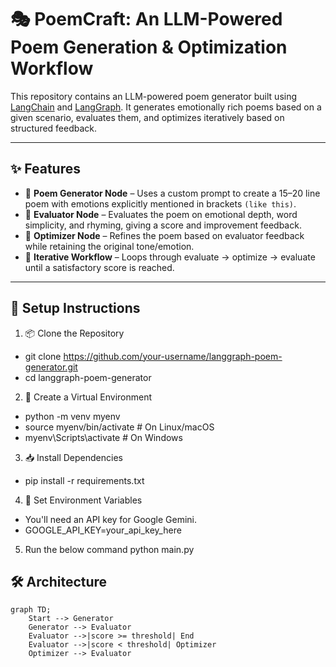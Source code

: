 # 🎭 PoemCraft: An LLM-Powered Poem Generation & Optimization Workflow

This repository contains an LLM-powered poem generator built using [LangChain](https://www.langchain.com/) and [LangGraph](https://www.langgraph.dev/). It generates emotionally rich poems based on a given scenario, evaluates them, and optimizes iteratively based on structured feedback.

---

## ✨ Features

- 🎨 **Poem Generator Node** – Uses a custom prompt to create a 15–20 line poem with emotions explicitly mentioned in brackets `(like this)`.
- 🧠 **Evaluator Node** – Evaluates the poem on emotional depth, word simplicity, and rhyming, giving a score and improvement feedback.
- 🔁 **Optimizer Node** – Refines the poem based on evaluator feedback while retaining the original tone/emotion.
- 🔄 **Iterative Workflow** – Loops through evaluate → optimize → evaluate until a satisfactory score is reached.

---

## 🚀 Setup Instructions
1. 📦 Clone the Repository
- git clone https://github.com/your-username/langgraph-poem-generator.git
- cd langgraph-poem-generator
2. 🐍 Create a Virtual Environment
- python -m venv myenv
- source myenv/bin/activate          # On Linux/macOS
- myenv\Scripts\activate             # On Windows
3. 📥 Install Dependencies
- pip install -r requirements.txt
4. 🔑 Set Environment Variables
- You'll need an API key for Google Gemini.
- GOOGLE_API_KEY=your_api_key_here
5. Run the below command
  python main.py

## 🛠️ Architecture

```mermaid
graph TD;
    Start --> Generator
    Generator --> Evaluator
    Evaluator -->|score >= threshold| End
    Evaluator -->|score < threshold| Optimizer
    Optimizer --> Evaluator
